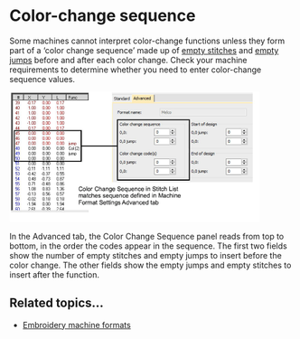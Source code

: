 # Color-change sequence

Some machines cannot interpret color-change functions unless they form part of a ‘color change sequence’ made up of [empty stitches](../../glossary/glossary) and [empty jumps](../../glossary/glossary) before and after each color change. Check your machine requirements to determine whether you need to enter color-change sequence values.

![StitchListColorChange.png](assets/StitchListColorChange.png)

In the Advanced tab, the Color Change Sequence panel reads from top to bottom, in the order the codes appear in the sequence. The first two fields show the number of empty stitches and empty jumps to insert before the color change. The other fields show the empty jumps and empty stitches to insert after the function.

## Related topics...

- [Embroidery machine formats](../../Basics/basics/Embroidery_machine_formats)
